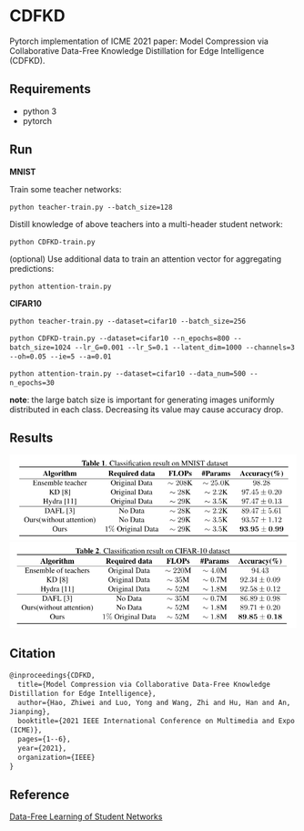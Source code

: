 # CDFKD

Pytorch implementation of ICME 2021 paper: Model Compression via Collaborative Data-Free Knowledge Distillation for Edge Intelligence (CDFKD).



## Requirements

- python 3
- pytorch



## Run

**MNIST**

Train some teacher networks:

```shell
python teacher-train.py --batch_size=128
```

Distill knowledge of above teachers into a multi-header student network:

```shell
python CDFKD-train.py
```

(optional) Use additional data to train an attention vector for aggregating predictions:

```shell
python attention-train.py
```



**CIFAR10**

```shell
python teacher-train.py --dataset=cifar10 --batch_size=256
```

```shell
python CDFKD-train.py --dataset=cifar10 --n_epochs=800 --batch_size=1024 --lr_G=0.001 --lr_S=0.1 --latent_dim=1000 --channels=3 --oh=0.05 --ie=5 --a=0.01
```

```shell
python attention-train.py --dataset=cifar10 --data_num=500 --n_epochs=30
```



**note**: the large batch size is important for generating images uniformly distributed in each class. Decreasing its value may cause accuracy drop.



## Results

<img src="figure/res_mnist.png" alt="res_mnist" style="zoom: 67%;" />

<img src="figure/res_cifar10.png" alt="res_cifar10" style="zoom:67%;" />



## Citation

```
@inproceedings{CDFKD,
  title={Model Compression via Collaborative Data-Free Knowledge Distillation for Edge Intelligence},
  author={Hao, Zhiwei and Luo, Yong and Wang, Zhi and Hu, Han and An, Jianping},
  booktitle={2021 IEEE International Conference on Multimedia and Expo (ICME)},
  pages={1--6},
  year={2021},
  organization={IEEE}
}
```



## Reference

[Data-Free Learning of Student Networks](https://github.com/huawei-noah/Data-Efficient-Model-Compression/tree/master/DAFL)

